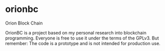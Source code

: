 # orionbc
Orion Block Chain 

OrionBC is a project based on my personal research into blockchain programming.
Everyone is free to use it under the terms of the GPLv3. But remember: The code
is a prototype and is not intended for production use.
